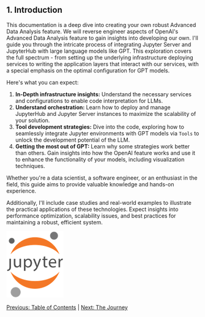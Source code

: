 ## 1. Introduction

This documentation is a deep dive into creating your own robust Advanced Data Analysis feature. We will reverse engineer aspects of OpenAI's Advanced Data Analysis feature to gain insights into developing our own. I'll guide you through the intricate process of integrating Jupyter Server and JupyterHub with large language models like GPT. This exploration covers the full spectrum - from setting up the underlying infrastructure deploying services to writing the application layers that interact with our services, with a special emphasis on the optimal configuration for GPT models.

Here's what you can expect:

1. **In-Depth infrastructure insights:** Understand the necessary services and configurations to enable code interpretation for LLMs.
2. **Understand orchestration:** Learn how to deploy and manage JupyterHub and Jupyter Server instances to maximize the scalability of your solution.
3. **Tool development strategies:** Dive into the code, exploring how to seamlessly integrate Jupyter environments with GPT models via `Tools` to unlock the development potential of the LLM.
4. **Getting the most out of GPT:** Learn why some strategies work better than others. Gain insights into how the OpenAI feature works and use it to enhance the functionality of your models, including visualization techniques.

Whether you're a data scientist, a software engineer, or an enthusiast in the field, this guide aims to provide valuable knowledge and hands-on experience.

Additionally, I'll include case studies and real-world examples to illustrate the practical applications of these technologies. Expect insights into performance optimization, scalability issues, and best practices for maintaining a robust, efficient system.

![Jupyter Logo](../assets/jupyter_logo.png)

[Previous: Table of Contents](../README.md) | [Next: The Journey](/docs/2_the_journey.md)
